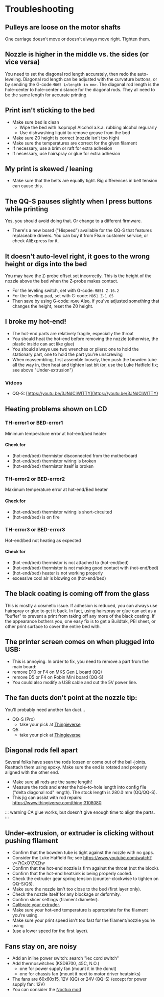 # Troubleshooting

## Pulleys are loose on the motor shafts

One carriage doesn't move or doesn't always move right. Tighten them.

## Nozzle is higher in the middle vs. the sides (or vice versa)

You need to set the diagonal rod length accurately, then redo the auto-leveling. Diagonal rod length can be adjusted with the curvature buttons, or by sending the G-code `M665 L<length in mm>`. The diagonal rod length is the hole-center to hole-center distance for the diagonal rods. They all need to be the same length for accurate printing.

## Print isn't sticking to the bed

- Make sure bed is clean
  - Wipe the bed with Isopropyl Alcohol a.k.a. rubbing alcohol regurarly
  - Use dishwashing liquid to remove grease from the bed
- Make sure Z0 height is correct (nozzle isn't too high)
- Make sure the temperatures are correct for the given filament
- If necessary, use a brim or raft for extra adhesion
- If necessary, use hairspray or glue for extra adhesion

## My print is skewed / leaning

- Make sure that the belts are equally tight. Big differences in belt tension can cause this.

## The QQ-S pauses slightly when I press buttons while printing

Yes, you should avoid doing that. Or change to a different firmware.

- There's a new board ("Hispeed") available for the QQ-S that features replaceable drivers. You can buy it from Flsun customer service, or check AliExpress for it.

## It doesn't auto-level right, it goes to the wrong height or digs into the bed

You may have the Z-probe offset set incorrectly. This is the height of the nozzle above the bed when the Z-probe makes contact.

- For the leveling switch, set with G-code: `M851 Z-16.2`
- For the leveling pad, set with G-code: `M851 Z-1.05`
- Then save by using G-code: `M500`
  Also, if you've adjusted something that changes the height, reset the Z0 height.

## I broke my hot-end!

- The hot-end parts are relatively fragile, especially the throat
- You should heat the hot-end before removing the nozzle
  (otherwise, the plastic inside can act like glue)
- You should always use two wrenches or pliers: one to hold the stationary part, one to hold the part you're unscrewing
- When reassembling, first assemble loosely, then push the bowden tube all the way in, then heat and tighten last bit
  (or, use the Luke Hatfield fix; see above "Under-extrusion")

### Videos

- QQ-S: [https://youtu.be/3JNdCIWlTTY](https://youtu.be/3JNdCIWlTTY)

## Heating problems shown on LCD

### TH-error1 or BED-error1

Minimum temperature error at hot-end/bed heater

#### Check for

- (hot-end/bed) thermistor disconnected from the motherboard
- (hot-end/bed) thermistor wiring is broken
- (hot-end/bed) thermistor itself is broken

### TH-error2 or BED-error2

Maximum temperature error at hot-end/Bed heater

#### Check for

- (hot-end/bed) thermistor wiring is short-circuited
- (hot-end/bed) is on fire

### TH-error3 or BED-error3

Hot-end/bed not heating as expected

#### Check for

- (hot-end/bed) thermistor is not attached to (hot-end/bed)
- (hot-end/bed) thermistor is not making good contact with (hot-end/bed)
- (hot-end/bed) heater is not working properly
- excessive cool air is blowing on (hot-end/bed)

## The black coating is coming off from the glass

This is mostly a cosmetic issue. If adhesion is reduced, you can always use hairspray or glue to get it back. In fact, using hairspray or glue can act as a "buffer" to prevent a print from taking off any more of the black coating.
If the appearance bothers you, one easy fix is to get a Buildtak, PEI sheet, or other print surface to cover the entire bed with.

## The printer screen comes on when plugged into USB:

- This is annoying. In order to fix, you need to remove a part from the main board:
- remove D10 or F4 on MKS Gen L board (QQ)
- remove D5 or F4 on Robin Mini board (QQ-S)
- You could also modify a USB cable and cut the 5V power line.

## The fan ducts don't point at the nozzle tip:

You'll probably need another fan duct...

- QQ-S (Pro)
  - take your pick at [Thingieverse](https://www.thingiverse.com/search?q=qq-s+fan+duct&type=things&sort=relevant)
- Q5:
  - take your pick at [Thingieverse](https://www.thingiverse.com/search?q=q5+fan+duct&type=things&sort=relevant)

## Diagonal rods fell apart

Several folks have seen the rods loosen or come out of the ball-joints.  
Reattach them using epoxy. Make sure the end is rotated and properly aligned with the other end.

- Make sure all rods are the same length!
- Measure the rods and enter the hole-to-hole length into config file ("delta diagonal rod" length). The stock length is 280.0 mm (QQ/QQ-S).
- This jig can assist with rod repairs: <https://www.thingiverse.com/thing:3108080>

::: warning
CA glue works, but doesn't give enough time to align the parts.
:::

## Under-extrusion, or extruder is clicking without pushing filament

- Confirm that the bowden tube is tight against the nozzle with no gaps.
- Consider the Luke Hatfield fix; see <https://www.youtube.com/watch?v=7tCxO17XZtw>
- Confirm that the hot-end nozzle is firm against the throat (not the block).
- Confirm that the hot-end heatsink is being properly cooled.
- Check the extruder gear spring tension (counter-clockwise to tighten on QQ-S/Q5).
- Make sure the nozzle isn't too close to the bed (first layer only).
- Check the nozzle itself for any blockage or deformity.
- Confirm slicer settings (filament diameter).
- [Calibrate your extruder](/guide/calibration.md#e-step-calibration).
- Make sure your hot-end temperature is appropriate for the filament you're using.
- Make sure your print speed isn't too fast for the filament/nozzle you're using
- (use a lower speed for the first layer).

## Fans stay on, are noisy

- Add an inline power switch: search "iec cord switch"
- Add thermoswitches (KSD9700, 45C, N.O.)
  - one for power supply fan (mount it in the donut)
  - one for chassis fan (mount it next to motor driver heatsinks)
- The fans are 60x60x15, 12V (QQ) or 24V (QQ-S) (except for power supply fan: 12V)
- You can consider the [Noctua mod](/guide/upgrades.md#noctua-fans)